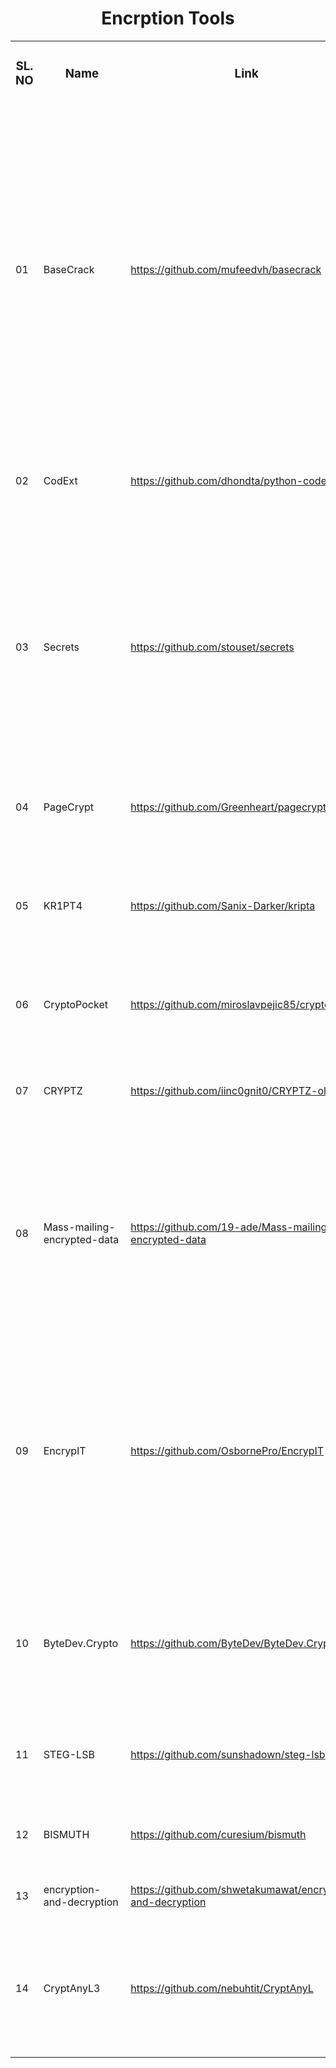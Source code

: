 <h1 align="center"> Encrption Tools</h1>

<div align="left">
    <table>
        <tbody>
            <tr>
                <td>
                    <h3 align="center">SL. NO</h3>
                </td>
                <td>
                    <h3 align="center">Name</h3>
                </td>
                <td>
                    <h3 align="center">Link</h3>
                </td>
                <td>
                    <h3 align="center">Açıklama</h3>
                </td>
            </tr>
            <tr>
                <td>
                    <p>01</p>
                </td>
                <td>
                    <p>BaseCrack&nbsp;</p>
                </td>
                <td>
                    <p><a href="https://github.com/mufeedvh/basecrack">https://github.com/mufeedvh/basecrack</a></p>
                </td>
                <td>
                    <p>BaseCrack, Python ile yazılmış bir araçtır ve tüm alfasayısal taban kodlama şemalarını çözebilir. Bu araç, tek kullanıcı girişi, bir dosyadan birden fazla giriş, argümandan giriş, çoklu kodlanmış tabanlar, resim EXIF verilerindeki tabanlar, OCR ile resimlerdeki tabanları kabul edebilir ve onları inanılmaz hızda çözebilir.</p>
                </td>
            </tr>
            <tr>
                <td>
                    <p>02</p>
                </td>
                <td>
                    <p>CodExt</p>
                </td>
                <td>
                    <p><a href="https://github.com/dhondta/python-codext">https://github.com/dhondta/python-codext</a></p>
                </td>
                <td>
                    <p>Python kod çözme/arşivleme için CLI araçlarını içeren bir uzantıdır.&nbsp;</p>
                </td>
            </tr>
            <tr>
                <td>
                    <p>03</p>
                </td>
                <td>
                    <p>Secrets&nbsp;</p>
                </td>
                <td>
                    <p><a href="https://github.com/stouset/secrets">https://github.com/stouset/secrets</a></p>
                </td>
                <td>
                    <p>secrets, Rust programcılarının bellekte şifreli sırları güvenli bir şekilde saklamalarına yardımcı olan bir kütüphanedir.</p>
                    <p>Çoğunlukla libsodyum tarafından sağlanan bellek koruma hizmetleri etrafında ergonomik bir sarar.&nbsp;</p>
                </td>
            </tr>
            <tr>
                <td>
                    <p>04</p>
                </td>
                <td>
                    <p>PageCrypt</p>
                </td>
                <td>
                    <p><a href="https://github.com/Greenheart/pagecrypt">https://github.com/Greenheart/pagecrypt</a></p>
                </td>
                <td>
                    <p>Şifre Korumalı Tek Sayfa Uygulamaları ve HTML dosyaları&nbsp;</p>
                </td>
            </tr>
            <tr>
                <td>
                    <p>05</p>
                </td>
                <td>
                    <p>KR1PT4</p>
                </td>
                <td>
                    <p><a href="https://github.com/Sanix-Darker/kripta">https://github.com/Sanix-Darker/kripta</a></p>
                </td>
                <td>
                    <p>Verileri/Dosyaları şifrelemek için Asimetrik ve Simetrik şifrelemeyi ele alan Çapraz Dil Şifreleme Modülü&nbsp;</p>
                </td>
            </tr>
            <tr>
                <td>
                    <p>06</p>
                </td>
                <td>
                    <p>CryptoPocket</p>
                </td>
                <td>
                    <p><a href="https://github.com/miroslavpejic85/cryptopocket">https://github.com/miroslavpejic85/cryptopocket</a></p>
                </td>
                <td>
                    <p>Her şeyi şifrele, ardından gerekli anahtarı sağlayarak çöz.&nbsp;</p>
                </td>
            </tr>
            <tr>
                <td>
                    <p>07</p>
                </td>
                <td>
                    <p>CRYPTZ</p>
                </td>
                <td>
                    <p><a href="https://github.com/iinc0gnit0/CRYPTZ-old">https://github.com/iinc0gnit0/CRYPTZ-old</a></p>
                </td>
                <td>
                    <p>CRYPTZ, onun kırılamaz olmasıyla şifreleme ve şifre çözme için harika bir araçtır</p>
                </td>
            </tr>
            <tr>
                <td>
                    <p>08</p>
                </td>
                <td>
                    <p>Mass-mailing-encrypted-data</p>
                </td>
                <td>
                    <p><a href="https://github.com/19-ade/Mass-mailing-encrypted-data">https://github.com/19-ade/Mass-mailing-encrypted-data</a></p>
                </td>
                <td>
                    <p>SQlite veritabanı kullanarak kişiselleştirilmiş şifrelenmiş dosyalar (pdf'ler) ile kitlesel posta gönderme. Bu kitlesel posta uygulaması şifrelenmiş bir PDF'i alıcılarına gönderebilir.&nbsp;</p>
                </td>
            </tr>
            <tr>
                <td>
                    <p>09</p>
                </td>
                <td>
                    <p>EncrypIT</p>
                </td>
                <td>
                    <p><a href="https://github.com/OsbornePro/EncrypIT">https://github.com/OsbornePro/EncrypIT</a></p>
                </td>
                <td>
                    <p>Bu program, Encryption File System (EFS) kullanımını gündelik kullanıcılar için basitleştirmeye yönelik bir girişim olarak oluşturuldu. Bu uygulama, bir kullanıcının EFS sertifikasını hızlı ve kolay bir şekilde bir PFX dosyasına yedeklemesine izin verecektir.</p>
                </td>
            </tr>
            <tr>
                <td>
                    <p>10</p>
                </td>
                <td>
                    <p>ByteDev.Crypto&nbsp;</p>
                </td>
                <td>
                    <p><a href="https://github.com/ByteDev/ByteDev.Crypto">https://github.com/ByteDev/ByteDev.Crypto</a></p>
                </td>
                <td>
                    <p>.NET için basit şifreleme ile ilgili sınıflar sağlar, veri karma/çözme, veri şifreleme/çözme ve kripto rastgele veri oluşturma.&nbsp;</p>
                </td>
            </tr>
            <tr>
                <td>
                    <p>11</p>
                </td>
                <td>
                    <p>STEG-LSB</p>
                </td>
                <td>
                    <p><a href="https://github.com/sunshadown/steg-lsb">https://github.com/sunshadown/steg-lsb</a></p>
                </td>
                <td>
                    <p>İstenilen bitlerdeki verileri (resim) bir veri taşıyıcı içinde şifreleme</p>
                </td>
            </tr>
            <tr>
                <td>
                    <p>12</p>
                </td>
                <td>
                    <p>BISMUTH</p>
                </td>
                <td>
                    <p><a href="https://github.com/curesium/bismuth">https://github.com/curesium/bismuth</a></p>
                </td>
                <td>
                    <p>Kod ile mesajları şifrelemek ve çözmek için bir araç.&nbsp;</p>
                </td>
            </tr>
            <tr>
                <td>
                    <p>13</p>
                </td>
                <td>
                    <p>encryption-and-decryption</p>
                </td>
                <td>
                    <p><a href="https://github.com/shwetakumawat/encryption-and-decryption">https://github.com/shwetakumawat/encryption-and-decryption</a></p>
                </td>
                <td>
                    <p>Şifreleme ve şifre çözme&nbsp;</p>
                </td>
            </tr>
            <tr>
                <td>
                    <p>14</p>
                </td>
                <td>
                    <p>CryptAnyL3</p>
                </td>
                <td>
                    <p><a href="https://github.com/nebuhtit/CryptAnyL">https://github.com/nebuhtit/CryptAnyL</a></p>
                </td>
                <td>
                    <p>Herhangi bir harfi veya dosyayı şifrelemek ve cihazınızda özel anahtar için şifre oluşturmak için bir şifreleme aracı.&nbsp;</p>
                </td>
            </tr>
        </tbody>
    </table>
</div>
